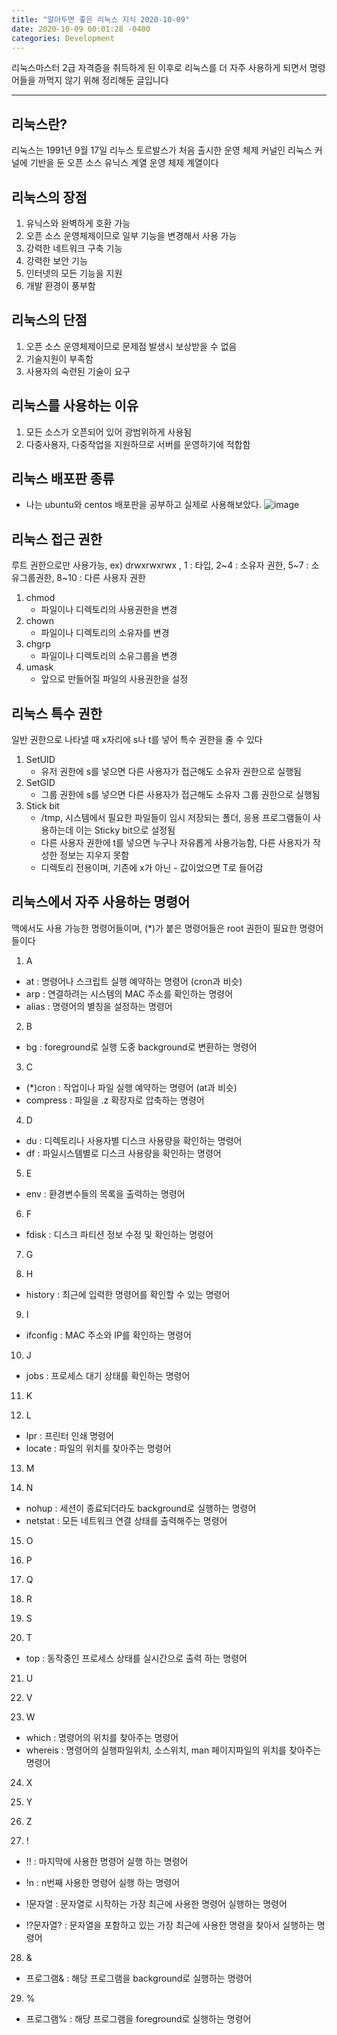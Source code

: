 ```yaml
---
title: "알아두면 좋은 리눅스 지식 2020-10-09"
date: 2020-10-09 00:01:28 -0400
categories: Development
---
```


리눅스마스터 2급 자격증을 취득하게 된 이후로 리눅스를 더 자주 사용하게 되면서 명령어들을 까먹지 않기 위해 정리해둔 글입니다
<hr>

## 리눅스란?
리눅스는 1991년 9월 17일 리누스 토르발스가 처음 출시한 운영 체제 커널인 리눅스 커널에 기반을 둔 오픈 소스 유닉스 계열 운영 체제 계열이다

## 리눅스의 장점
1. 유닉스와 완벽하게 호환 가능
2. 오픈 소스 운영체제이므로 일부 기능을 변경해서 사용 가능
3. 강력한 네트워크 구축 기능
4. 강력한 보안 기능 
5. 인터넷의 모든 기능을 지원 
6. 개발 환경이 풍부함 

## 리눅스의 단점 
1. 오픈 소스 운영체제이므로 문제점 발생시 보상받을 수 없음
2. 기술지원이 부족함 
3. 사용자의 숙련된 기술이 요구

## 리눅스를 사용하는 이유
1. 모든 소스가 오픈되어 있어 광범위하게 사용됨
2. 다중사용자, 다중작업을 지원하므로 서버를 운영하기에 적합함 

## 리눅스 배포판 종류 
- 나는 ubuntu와 centos 배포판을 공부하고 실제로 사용해보았다.
![image](https://user-images.githubusercontent.com/52072077/96328455-3c635a80-107e-11eb-990a-c5e1317107b2.png)


## 리눅스 접근 권한 
루트 권한으로만 사용가능, ex) drwxrwxrwx , 1 : 타입, 2~4 : 소유자 권한, 5~7 : 소유그룹권한, 8~10 : 다른 사용자 권한
1. chmod
    - 파일이나 디렉토리의 사용권한을 변경 
2. chown
    - 파일이나 디렉토리의 소유자를 변경 
3. chgrp 
    - 파일이나 디렉토리의 소유그룹을 변경 
4. umask 
    - 앞으로 만들어질 파일의 사용권한을 설정 

## 리눅스 특수 권한 
일반 권한으로 나타낼 때 x자리에 s나 t를 넣어 특수 권한을 줄 수 있다
1. SetUID
    - 유저 권한에 s를 넣으면 다른 사용자가 접근해도 소유자 권한으로 실행됨
2. SetGID
    - 그룹 권한에 s를 넣으면 다른 사용자가 접근해도 소유자 그룹 권한으로 실행됨
3. Stick bit
    - /tmp, 시스템에서 필요한 파일들이 임시 저장되는 폴더, 응용 프로그램들이 사용하는데 이는 Sticky bit으로 설정됨
    - 다른 사용자 권한에 t를 넣으면 누구나 자유롭게 사용가능함, 다른 사용자가 작성한 정보는 지우지 못함
    - 디렉토리 전용이며, 기존에 x가 아닌 - 값이었으면 T로 들어감

## 리눅스에서 자주 사용하는 명령어 
맥에서도 사용 가능한 명령어들이며, (*)가 붙은 명령어들은 root 권한이 필요한 명령어들이다 
1. A
- at : 명령어나 스크립트 실행 예약하는 명령어 (cron과 비슷)
- arp : 연결하려는 시스템의 MAC 주소를 확인하는 명령어
- alias : 명령어의 별칭을 설정하는 명령어

2. B
- bg : foreground로 실행 도중 background로 변환하는 명령어

3. C
- (*)cron : 작업이나 파일 실행 예약하는 명령어 (at과 비슷)
- compress : 파일을 .z 확장자로 압축하는 명령어
4. D
- du : 디렉토리나 사용자별 디스크 사용량을 확인하는 명령어
- df : 파일시스템별로 디스크 사용량을 확인하는 명령어

5. E
- env : 환경변수들의 목록을 출력하는 명령어

6. F
- fdisk : 디스크 파티션 정보 수정 및 확인하는 명령어

7. G

8. H
- history : 최근에 입력한 명령어를 확인할 수 있는 명령어

9. I
- ifconfig : MAC 주소와 IP를 확인하는 명령어

10. J
- jobs : 프로세스 대기 상태를 확인하는 명령어

11. K

12. L
- lpr : 프린터 인쇄 명령어
- locate : 파일의 위치를 찾아주는 명령어 

13. M

14. N
- nohup : 세션이 종료되더라도 background로 실행하는 명령어
- netstat : 모든 네트워크 연결 상태를 출력해주는 명령어

15. O

16. P

17. Q

18. R

19. S

20. T
- top : 동작중인 프로세스 상태를 실시간으로 출력 하는 명령어

21. U

22. V

23. W
- which : 명령어의 위치를 찾아주는 명령어 
- whereis : 명령어의 실행파일위치, 소스위치, man 페이지파일의 위치를 찾아주는 명령어

24. X

25. Y

26. Z

27. !
- !! : 마지막에 사용한 명령어 실행 하는 명령어

- !n : n번째 사용한 명령어 실행 하는 명령어

- !문자열 : 문자열로 시작하는 가장 최근에 사용한 명령어 실행하는 명령어

- !?문자열? : 문자열을 포함하고 있는 가장 최근에 사용한 명령을 찾아서 실행하는 명령어

28. &

- 프로그램& : 해당 프로그램을 background로 실행하는 명령어

29. %

- 프로그램% : 해당 프로그램을 foreground로 실행하는 명령어 











